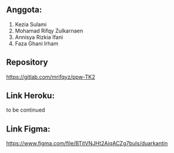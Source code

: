 ## Anggota:
1. Kezia Sulami
2. Mohamad Rifqy Zulkarnaen
3. Annisya Rizkia Ifani
4. Faza Ghani Irham

## Repository
https://gitlab.com/mrifqyz/ppw-TK2

## Link Heroku:
to be continued

## Link Figma:
https://www.figma.com/file/BTitVNJHt2AiqACZg7buIs/duarkantin
